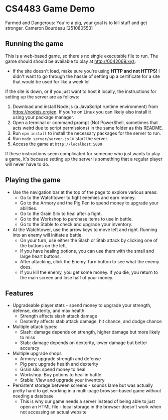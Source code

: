 # CS4483 Game Demo
Farmed and Dangerous: You're a pig, your goal is to kill stuff and get stronger.
Cameron Bourdeau [251080553]
## Running the game
This is a web-based game, so there's no single executable file to run. The game should should be available to play at http://0042069.xyz.  
- If the site doesn't load, make sure you're using **HTTP and not HTTPS!** I didn't want to go through the hassle of setting up a certificate for a site that would be used for like a week lol

If the site is down, or if you just want to host it locally, the instructions for setting up the server are as follows:
1. Download and install Node.js (a JavaScript runtime environment) from https://nodejs.org/en. If you're on Linux you can likely also install it using your package manager.
2. Open a terminal or command prompt (Not PowerShell, sometimes that acts weird due to script permissions) in the same folder as this README.
3. Run `npm install` to install the necessary packages for the server to run.
4. Run `node server/server.js` to start the server.
5. Access the game at `http://localhost:5000`

If these instructions seem complicated for someone who just wants to play a game, it's because setting up the server is something that a regular player will never have to do.
## Playing the game
- Use the navigation bar at the top of the page to explore various areas:
	- Go to the Watchtower to fight enemies and earn money.
	- Go to the Armory and the Pig Pen to spend money to upgrade your abilities.
	- Go to the Grain Silo to heal after a fight.
	- Go to the Workshop to purchase items to use in battle.
	- Go to the Stable to check and upgrade your inventory.
- At the Watchtower, use the arrow keys to move left and right. Running into an enemy will initiate a battle.
	- On your turn, use either the Slash or Stab attack by clicking one of the buttons on the left.
	- If you have healing potions, you can use them with the small and large heart buttons.
	- After attacking, click the Enemy Turn button to see what the enemy does.
	- If you kill the enemy, you get some money. If you die, you return to the main screen and lose half of your money.
## Features
- Upgradeable player stats - spend money to upgrade your strength, defense, dexterity, and max health
	- Strength affects slash attack damage
	- Dexterity affects stab attack damage, hit chance, and dodge chance
- Multiple attack types:
	- Slash: damage depends on strength, higher damage but more likely to miss
	- Stab: damage depends on dexterity, lower damage but better accuracy
- Multiple upgrade shops
	- Armory: upgrade strength and defense
	- Pig pen: upgrade health and dexterity
	- Grain silo: spend money to heal
	- Workshop: Buy potions to heal in battle
	- Stable: View and upgrade your inventory
- Persistent storage between screens - sounds lame but was actually pretty hard to get working in a multi-page browser-based game without needing a database
	- This is why our game needs a server instead of being able to just open an HTML file - local storage in the browser doesn't work when not accessing an actual website
